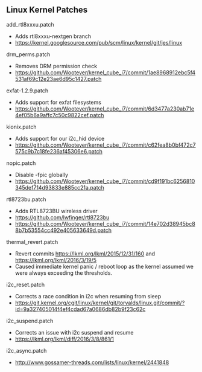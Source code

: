 Linux Kernel Patches
----

add_rtl8xxxu.patch
  - Adds rtl8xxxu-nextgen branch
  - https://kernel.googlesource.com/pub/scm/linux/kernel/git/jes/linux

drm_perms.patch
  - Removes DRM permission check
  - https://github.com/Wootever/kernel_cube_i7/commit/1ae8968912ebc5f4531af69c12e23ae6d95c1427.patch

exfat-1.2.9.patch
  - Adds support for exfat filesystems
  - https://github.com/Wootever/kernel_cube_i7/commit/6d3477a230ab71e4ef05b6a9affc7c50c9822cef.patch

kionix.patch
  - Adds support for our i2c_hid device
  - https://github.com/Wootever/kernel_cube_i7/commit/c62fea8b0bf472c7575c9b7c18fe236af45306e6.patch

nopic.patch
  - Disable -fpic globally
  - https://github.com/Wootever/kernel_cube_i7/commit/cd9f191bc6256810345def714d93833e885cc21a.patch

rtl8723bu.patch
  - Adds RTL8723BU wireless driver
  - https://github.com/lwfinger/rtl8723bu
  - https://github.com/Wootever/kernel_cube_i7/commit/14e702d38945bc88b7b53554cc492e405633649d.patch

thermal_revert.patch
  - Revert commits https://lkml.org/lkml/2015/12/31/160 and https://lkml.org/lkml/2016/3/19/5
  - Caused immediate kernel panic / reboot loop as the kernel assumed we were always exceeding the
    thresholds.

i2c_reset.patch
  - Corrects a race condition in i2c when resuming from sleep
  - https://git.kernel.org/cgit/linux/kernel/git/torvalds/linux.git/commit/?id=9a327405014f4ef4cdad67a0686db82b9f23c62c

i2c_suspend.patch
  - Corrects an issue with i2c suspend and resume
  - https://lkml.org/lkml/diff/2016/3/8/861/1

i2c_async.patch
  - http://www.gossamer-threads.com/lists/linux/kernel/2441848
